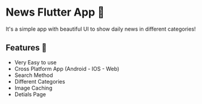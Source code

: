 # News Flutter App 📰 

It's a simple app with beautiful UI to show daily news in different categories!

## Features :dart:
*  Very Easy to use
*  Cross Platform App (Android - IOS - Web)
*  Search Method
*  Different Categories
*  Image Caching
*  Detials Page


